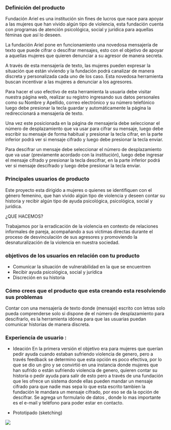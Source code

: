 ### Definición del producto
Fundación Ariel es una institución sin fines de lucros que nace para apoyar a las mujeres que han vivido algún tipo de violencia, esta fundación cuenta con programas de atención psicológica, social y jurídica para aquellas féminas que así lo deseen.

La fundación Ariel pone en funcionamiento una novedosa mensajería de texto que puede cifrar o descifrar mensajes, esto con el objetivo de apoyar a aquellas mujeres que quieren denunciar a su agresor de manera secreta.

A través de esta mensajería de texto, las mujeres pueden expresar la situación que están viviendo y la fundación podrá canalizar de manera discreta y personalizada cada uno de los caso. Esta novedosa herramienta buscan incentivar a las mujeres a denunciar a los agresores.

Para hacer el uso efectivo de esta herramienta la usuaria debe visitar nuestra página web, realizar su registro ingresando sus datos personales como su Nombre y Apellido, correo electrónico y su número telefónico luego debe presionar la tecla guardar y automáticamente la página la redireccionará a mensajería de texto. 

Una vez este posicionada en la página de mensajería debe seleccionar el número de desplazamiento que va usar para cifrar su mensaje, luego debe escribir su mensaje de forma habitual y presionar la tecla cifrar, en la parte inferior podrá ver si mensaje cifrado y luego debe presionar la tecla enviar. 

Para descifrar un mensaje debe seleccionar el número de desplazamiento que va usar (previamente acordado con la institución), luego debe ingresar el mensaje cifrado y presionar la tecla descifrar, en la parte inferior podrá ver si mensaje descifrado y luego debe presionar la tecla enviar. 

### Principales usuarios de producto
Este proyecto esta dirigido a mujeres o quienes se identifiquen con el género femenino, que han vivido algún tipo de violencia y deseen contar su historia y recibir algún tipo de ayuda psicológica, psicológica, social y jurídica.

¿QUE HACEMOS?

Trabajamos por la erradicación de la violencia en contexto de relaciones informales de pareja, acompañando a sus víctimas directas durante el proceso de desvinculación de sus agresores y promoviendo la desnaturalización de la violencia en nuestra sociedad.

### objetivos de los usuarios en relación con tu producto
- Comunicar la situación de vulnerabilidad en la que se encuentren 
- Recibir ayuda psicológica, social y jurídica
- Discreción en su historia
### Cómo crees que el producto que esta creando esta resolviendo sus problemas 
Contar con una mensajería de texto donde (mensaje) escrito con letras solo pueda comprenderse solo si dispone de el número de desplazamiento para descifrarlo, es la herramienta idónea para que las usuarias puedan comunicar historias de manera discreta. 

### Experiencia de usuario :
* Ideación 
En la primera versión el objetivo era para mujeres que querían pedir ayuda cuando estaban sufriendo violencia de genero, pero a través 
feedback se determino que esta opción es poco efectiva, por lo que se dio un giro y se convirtió en una instancia donde mujeres que han sufrido o están sufriendo violencia de genero, quieren contar su historia o pedir ayuda para salir de esto pero a través de una fundación que les ofrece un sistema donde ellas pueden mandar un mensaje cifrado para que nadie mas sepa lo que esta escrito tambien la fundación le mandara un mensaje cifrado, por eso se da la opción de descifrar.
Se agrega un formulario de datos , donde lo mas importante es el e-mail y teléfono para poder estar en contacto.

* Prototipado (sketching)
<img src="prototipadopapel.jpeg"/>



